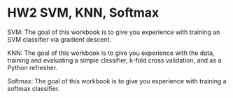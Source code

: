# HW2 SVM, KNN, Softmax

SVM:
The goal of this workbook is to give you experience with training an SVM classifier via gradient descent.

KNN:
The goal of this workbook is to give you experience with the data, training and evaluating a simple classifier, k-fold cross validation, and as a Python refresher.

Softmax:
The goal of this workbook is to give you experience with training a softmax classifier.
